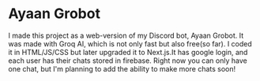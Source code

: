 # Ayaan Grobot 

I made this project as a web-version of my Discord bot, Ayaan Grobot. It was made with Groq AI, which is not only fast but also free(so far). I coded it in HTML/JS/CSS but later upgraded it to Next.js.It has google login, and each user has their chats stored in firebase. Right now you can only have one chat, but I'm planning to add the ability to make more chats soon!
